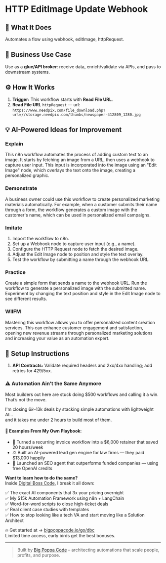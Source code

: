 # HTTP EditImage Update Webhook
  ## 🚀 What It Does
  Automates a flow using webhook, editImage, httpRequest.
  
  ## 💼 Business Use Case
  Use as a **glue/API broker**: receive data, enrich/validate via APIs, and pass to downstream systems.
  
  ## ⚙️ How It Works
  1. **Trigger:** This workflow starts with **Read File URL**.
  2. **Read File URL** `httpRequest` — url: `https://www.needpix.com/file_download.php?url=//storage.needpix.com/thumbs/newspaper-412809_1280.jpg`
  
  ## 💡 AI-Powered Ideas for Improvement
  ### Explain
This n8n workflow automates the process of adding custom text to an image. It starts by fetching an image from a URL, then uses a webhook to capture user input. This input is incorporated into the image using an "Edit Image" node, which overlays the text onto the image, creating a personalized graphic.

### Demonstrate
A business owner could use this workflow to create personalized marketing materials automatically. For example, when a customer submits their name through a form, the workflow generates a custom image with the customer's name, which can be used in personalized email campaigns.

### Imitate
1. Import the workflow to n8n.
2. Set up a Webhook node to capture user input (e.g., a name).
3. Configure the HTTP Request node to fetch the desired image.
4. Adjust the Edit Image node to position and style the text overlay.
5. Test the workflow by submitting a name through the webhook URL.

### Practice
Create a simple form that sends a name to the webhook URL. Run the workflow to generate a personalized image with the submitted name. Experiment by changing the text position and style in the Edit Image node to see different results.

### WIIFM
Mastering this workflow allows you to offer personalized content creation services. This can enhance customer engagement and satisfaction, opening new revenue streams through personalized marketing solutions and increasing your value as an automation expert.
  
  ## 🔧 Setup Instructions
  1. **API Contracts:** Validate required headers and 2xx/4xx handling; add retries for 429/5xx.
  
### ⚠️ Automation Ain’t the Same Anymore

Most builders out here are stuck doing $500 workflows and calling it a win.  
That’s not the move.  

I'm closing $6k–$13k deals by stacking simple automations with lightweight AI...  
and it takes me under 2 hours to build most of them.

#### 🧠 Examples From My Own Playbook:
- 🔁 Turned a recurring invoice workflow into a $6,000 retainer that saved 20 hours/week  
- ⚖️ Built an AI-powered lead gen engine for law firms — they paid $13,000 happily  
- 🚀 Launched an SEO agent that outperforms funded companies — using free OpenAI credits  

**Want to learn how to do the same?**  
Inside [Digital Boss Code](https://bigpoppacode.io/go/dbc), I break it all down:

✅ The exact AI components that 3x your pricing overnight  
✅ My $15k Automation Framework using n8n + LangChain  
✅ Word-for-word scripts to close high-ticket deals  
✅ Real client case studies with templates  
✅ How to stop looking like a tech VA and start moving like a Solution Architect  

🔥 Get started at → [bigpoppacode.io/go/dbc](https://bigpoppacode.io/go/dbc)  
Limited time access, early birds get the best bonuses.

---
> Built by [Big Poppa Code](https://bigpoppacode.io) – architecting automations that scale people, profits, and purpose.
  